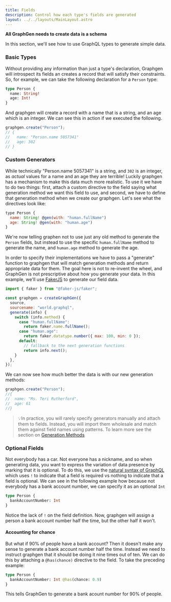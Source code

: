 ```yaml
---
title: Fields
description: Control how each type's fields are generated
layout: ../../layouts/MainLayout.astro
---
```


**All GraphGen needs to create data is a schema**

In this section, we'll see how to use GraphQL types to generate simple
data.

### Basic Types

Without providing any information than just a type's declaration, Graphgen will
introspect its fields an creates a record that will satisfy their constraints.
So, for example, we can take the following declaration for a `Person` type:

```graphql
type Person {
  name: String!
  age: Int!
}
```

And graphgen will create a record with a name that is a string, and an age which
is an integer. We can see this in action if we executed the following.

```javascript
graphgen.create("Person");
// {
//   name: "Person.name 5057341"
//   age: 302
// }
```

### Custom Generators

While technically "Person.name 5057341" is a string, and `302` is an integer, as
_actual_ values for a name and an age they are terrible! Luckily graphgen has a
mechanism to make this data much more realistic. To use it we have to do two
things: first, attach a custom directive to the field saying what generation
method we want this field to use, and second, we have to define that generation
method when we create our graphgen. Let's see what the directives look like:

```javascript
type Person {
  name: String! @gen(with: "human.fullName")
  age: String! @gen(with: "human.age")
}
```

We're now telling graphen not to use just any old method to generate the
`Person` fields, but instead to use the specific `human.fullName` method to
generate the name, and `human.age` method to generate the age.

In order to specify their implementations we have to pass a "generate" function
to graphgen that will match generation methods and return appropriate data for
them. The goal here is not to re-invent the wheel, and GraphGen is not
prescriptive about how you generate your data. In this example, we'll use
[FakerJS] to generate our field data.

```javascript
import { faker } from "@faker-js/faker";

const graphgen = createGraphGen({
  source,
  sourcename: "world.graphql",
  generate(info) {
    switch (info.method) {
      case "human.fullName":
        return faker.name.fullName();
      case "human.age":
        return faker.datatype.number({ max: 100, min: 0 });
      default:
        // fallback to the next generation functions
        return info.next();
    }
  },
});
```

We can now see how much better the data is with our new generation methods:

```javascript
graphgen.create("Person");
//{
//  name: "Ms. Teri Rutherford",
//  age: 61
//}
```

> 💡In practice, you will rarely specify generators manually and attach them to
> fields. Instead, you will import them wholesale and match them against field
> names using patterns. To learn more see the section on
> [Generation Methods][dispatch]

### Optional Fields

Not everybody has a car. Not everyone has a nickname, and so when generating
data, you want to express the variation of data presence by marking that it is
optional. To do this, we use the
[natural syntax of GraphQL][graphql-nullable-syntax] which uses `!` to indicate
that a field is required vs nothing to indicate that a field is optional. We can
see in the following example how because not everybody has a bank account
number, we can specify it as an optional `Int`

```graphql
type Person {
  bankAccountNumber: Int
}
```

Notice the lack of `!` on the field definition. Now, graphgen will assign a
person a bank account number half the time, but the other half it won't.

#### Accounting for chance

But what if 90% of people have a bank account? Then it doesn't make any sense to
generate a bank account number half the time. Instead we need to instruct
graphgen that it should be doing it nine times out of ten. We can do this by
attaching a `@has(chance)` directive to the field. To take the preceding
example:

```graphql
type Person {
  bankAccountNumber: Int @has(chance: 0.9)
}
```

This tells GraphGen to generate a bank acount number for 90% of people.

[GraphQL]: https://graphql.org
[FakerJS]: https://fakerjs.dev
[dispatch]: docs/usage/dispatch
[graphql-nullable-syntax]: https://graphql.org/learn/schema/#object-types-and-fields
